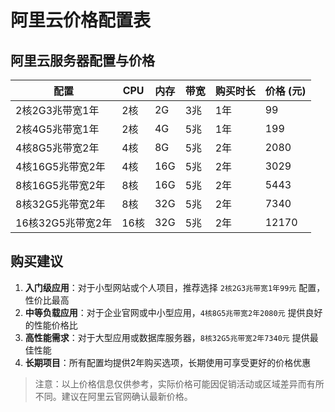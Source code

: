 <!--
 * @Description: 
 * @Author: xunzhaotech
 * @Email: luyb@xunzhaotech.com
 * @QQ: 1525572900
 * @Date: 2025-07-31 17:40:46
 * @LastEditTime: 2025-07-31 17:49:06
 * @LastEditors: xunzhaotech
-->
# 阿里云价格配置表

## 阿里云服务器配置与价格

| 配置              | CPU  | 内存 | 带宽 | 购买时长 | 价格 (元) |
|-------------------|------|------|------|----------|----------|
| 2核2G3兆带宽1年     | 2核  | 2G   | 3兆  | 1年      | 99       |
| 2核4G5兆带宽1年     | 2核  | 4G   | 5兆  | 1年      | 199      |
| 4核8G5兆带宽2年     | 4核  | 8G   | 5兆  | 2年      | 2080     |
| 4核16G5兆带宽2年    | 4核  | 16G  | 5兆  | 2年      | 3029     |
| 8核16G5兆带宽2年    | 8核  | 16G  | 5兆  | 2年      | 5443     |
| 8核32G5兆带宽2年    | 8核  | 32G  | 5兆  | 2年      | 7340     |
| 16核32G5兆带宽2年   | 16核 | 32G  | 5兆  | 2年      | 12170    |

<!-- ## 价格分析

```mermaid
pie
    title 阿里云配置价格分布
    "2核2G3兆" : 99
    "2核4G5兆" : 199
    "4核8G5兆" : 2080
    "4核16G5兆" : 3029
    "8核16G5兆" : 5443
    "8核32G5兆" : 7340
    "16核32G5兆" : 12170
```

## 配置对比

```mermaid
gantt
    title 阿里云配置性价比对比
    dateFormat  Y
    axisFormat %s元
    
    section 基础配置
    2核2G3兆带宽    : 0, 99
    2核4G5兆带宽    : 0, 199
    
    section 中级配置
    4核8G5兆带宽    : 0, 2080
    4核16G5兆带宽   : 0, 3029
    
    section 高级配置
    8核16G5兆带宽   : 0, 5443
    8核32G5兆带宽   : 0, 7340
    16核32G5兆带宽  : 0, 12170
``` -->

## 购买建议

1. **入门级应用**：对于小型网站或个人项目，推荐选择 `2核2G3兆带宽1年99元` 配置，性价比最高
2. **中等负载应用**：对于企业官网或中小型应用，`4核8G5兆带宽2年2080元` 提供良好的性能价格比
3. **高性能需求**：对于大型应用或数据库服务器，`8核32G5兆带宽2年7340元` 提供最佳性能
4. **长期项目**：所有配置均提供2年购买选项，长期使用可享受更好的价格优惠

> 注意：以上价格信息仅供参考，实际价格可能因促销活动或区域差异而有所不同。建议在阿里云官网确认最新价格。
